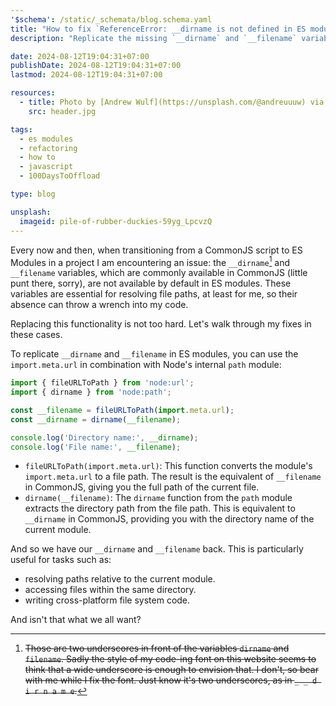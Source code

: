 ```yaml
---
'$schema': /static/_schemata/blog.schema.yaml
title: "How to fix `ReferenceError: __dirname is not defined in ES module scope`"
description: "Replicate the missing `__dirname` and `__filename` variables from CommonJS in ES modules."

date: 2024-08-12T19:04:31+07:00
publishDate: 2024-08-12T19:04:31+07:00
lastmod: 2024-08-12T19:04:31+07:00

resources:
  - title: Photo by [Andrew Wulf](https://unsplash.com/@andreuuuw) via [Unsplash](https://unsplash.com/)
    src: header.jpg

tags:
  - es modules
  - refactoring
  - how to
  - javascript
  - 100DaysToOffload

type: blog

unsplash:
  imageid: pile-of-rubber-duckies-59yg_LpcvzQ
---
```


Every now and then, when transitioning from a CommonJS script to ES Modules in a project I am encountering an issue: the `__dirname`[^1] and `__filename` variables, which are commonly available in CommonJS (little punt there, sorry), are not available by default in ES modules. These variables are essential for resolving file paths, at least for me, so their absence can throw a wrench into my code.

Replacing this functionality is not too hard. Let's walk through my fixes in these cases.

To replicate `__dirname` and `__filename` in ES modules, you can use the `import.meta.url` in combination with Node's internal `path` module:

```javascript
import { fileURLToPath } from 'node:url';
import { dirname } from 'node:path';

const __filename = fileURLToPath(import.meta.url);
const __dirname = dirname(__filename);

console.log('Directory name:', __dirname);
console.log('File name:', __filename);
```

* `fileURLToPath(import.meta.url)`:
  This function converts the module's `import.meta.url` to a file path. The result is the equivalent of `__filename` in CommonJS, giving you the full path of the current file.
* `dirname(__filename)`:
  The `dirname` function from the `path` module extracts the directory path from the file path. This is equivalent to `__dirname` in CommonJS, providing you with the directory name of the current module.

And so we have our `__dirname` and `__filename` back. This is particularly useful for tasks such as:

* resolving paths relative to the current module.
* accessing files within the same directory.
* writing cross-platform file system code.

And isn't that what we all want?

[^1]: ~~Those are two underscores in front of the variables `dirname` and `filename`. Sadly the style of my code-ing font on this website seems to think that a wide underscore is enough to envision that. I don't, so bear with me while I fix the font. Just know it's two underscores, as in `_ _ d i r n a m e`.~~
